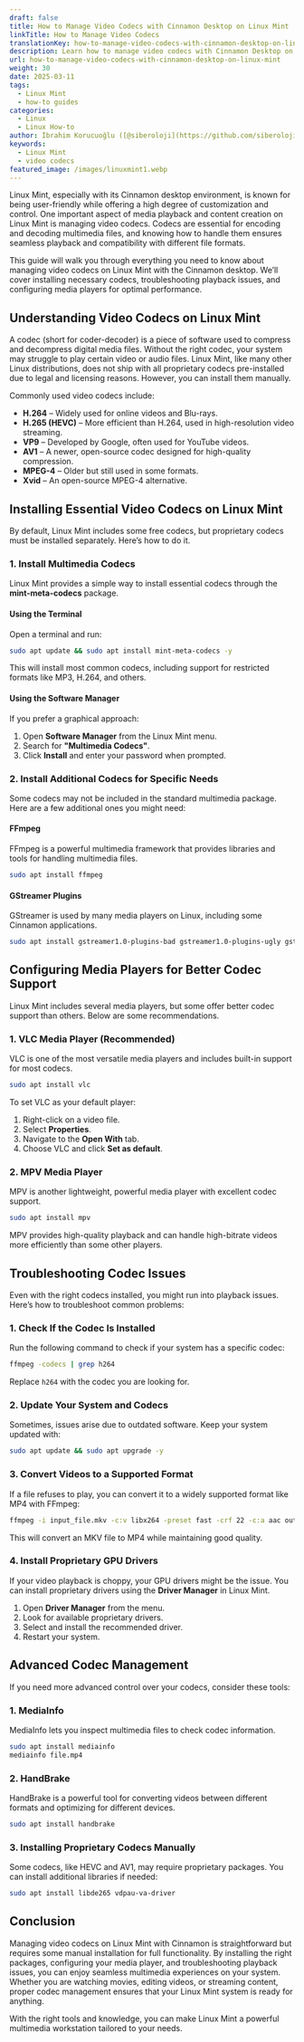 ```yaml
---
draft: false
title: How to Manage Video Codecs with Cinnamon Desktop on Linux Mint
linkTitle: How to Manage Video Codecs
translationKey: how-to-manage-video-codecs-with-cinnamon-desktop-on-linux-mint
description: Learn how to manage video codecs with Cinnamon Desktop on Linux Mint
url: how-to-manage-video-codecs-with-cinnamon-desktop-on-linux-mint
weight: 30
date: 2025-03-11
tags:
  - Linux Mint
  - how-to guides
categories:
  - Linux
  - Linux How-to
author: İbrahim Korucuoğlu ([@siberoloji](https://github.com/siberoloji))
keywords:
  - Linux Mint
  - video codecs
featured_image: /images/linuxmint1.webp
---
```

Linux Mint, especially with its Cinnamon desktop environment, is known for being user-friendly while offering a high degree of customization and control. One important aspect of media playback and content creation on Linux Mint is managing video codecs. Codecs are essential for encoding and decoding multimedia files, and knowing how to handle them ensures seamless playback and compatibility with different file formats.

This guide will walk you through everything you need to know about managing video codecs on Linux Mint with the Cinnamon desktop. We’ll cover installing necessary codecs, troubleshooting playback issues, and configuring media players for optimal performance.

## Understanding Video Codecs on Linux Mint

A codec (short for coder-decoder) is a piece of software used to compress and decompress digital media files. Without the right codec, your system may struggle to play certain video or audio files. Linux Mint, like many other Linux distributions, does not ship with all proprietary codecs pre-installed due to legal and licensing reasons. However, you can install them manually.

Commonly used video codecs include:

- **H.264** – Widely used for online videos and Blu-rays.
- **H.265 (HEVC)** – More efficient than H.264, used in high-resolution video streaming.
- **VP9** – Developed by Google, often used for YouTube videos.
- **AV1** – A newer, open-source codec designed for high-quality compression.
- **MPEG-4** – Older but still used in some formats.
- **Xvid** – An open-source MPEG-4 alternative.

## Installing Essential Video Codecs on Linux Mint

By default, Linux Mint includes some free codecs, but proprietary codecs must be installed separately. Here’s how to do it.

### 1. Install Multimedia Codecs

Linux Mint provides a simple way to install essential codecs through the **mint-meta-codecs** package.

#### Using the Terminal

Open a terminal and run:

```bash
sudo apt update && sudo apt install mint-meta-codecs -y
```

This will install most common codecs, including support for restricted formats like MP3, H.264, and others.

#### Using the Software Manager

If you prefer a graphical approach:

1. Open **Software Manager** from the Linux Mint menu.
2. Search for **"Multimedia Codecs"**.
3. Click **Install** and enter your password when prompted.

### 2. Install Additional Codecs for Specific Needs

Some codecs may not be included in the standard multimedia package. Here are a few additional ones you might need:

#### FFmpeg

FFmpeg is a powerful multimedia framework that provides libraries and tools for handling multimedia files.

```bash
sudo apt install ffmpeg
```

#### GStreamer Plugins

GStreamer is used by many media players on Linux, including some Cinnamon applications.

```bash
sudo apt install gstreamer1.0-plugins-bad gstreamer1.0-plugins-ugly gstreamer1.0-libav
```

## Configuring Media Players for Better Codec Support

Linux Mint includes several media players, but some offer better codec support than others. Below are some recommendations.

### 1. VLC Media Player (Recommended)

VLC is one of the most versatile media players and includes built-in support for most codecs.

```bash
sudo apt install vlc
```

To set VLC as your default player:

1. Right-click on a video file.
2. Select **Properties**.
3. Navigate to the **Open With** tab.
4. Choose VLC and click **Set as default**.

### 2. MPV Media Player

MPV is another lightweight, powerful media player with excellent codec support.

```bash
sudo apt install mpv
```

MPV provides high-quality playback and can handle high-bitrate videos more efficiently than some other players.

## Troubleshooting Codec Issues

Even with the right codecs installed, you might run into playback issues. Here’s how to troubleshoot common problems:

### 1. Check If the Codec Is Installed

Run the following command to check if your system has a specific codec:

```bash
ffmpeg -codecs | grep h264
```

Replace `h264` with the codec you are looking for.

### 2. Update Your System and Codecs

Sometimes, issues arise due to outdated software. Keep your system updated with:

```bash
sudo apt update && sudo apt upgrade -y
```

### 3. Convert Videos to a Supported Format

If a file refuses to play, you can convert it to a widely supported format like MP4 with FFmpeg:

```bash
ffmpeg -i input_file.mkv -c:v libx264 -preset fast -crf 22 -c:a aac output_file.mp4
```

This will convert an MKV file to MP4 while maintaining good quality.

### 4. Install Proprietary GPU Drivers

If your video playback is choppy, your GPU drivers might be the issue. You can install proprietary drivers using the **Driver Manager** in Linux Mint.

1. Open **Driver Manager** from the menu.
2. Look for available proprietary drivers.
3. Select and install the recommended driver.
4. Restart your system.

## Advanced Codec Management

If you need more advanced control over your codecs, consider these tools:

### 1. MediaInfo

MediaInfo lets you inspect multimedia files to check codec information.

```bash
sudo apt install mediainfo
mediainfo file.mp4
```

### 2. HandBrake

HandBrake is a powerful tool for converting videos between different formats and optimizing for different devices.

```bash
sudo apt install handbrake
```

### 3. Installing Proprietary Codecs Manually

Some codecs, like HEVC and AV1, may require proprietary packages. You can install additional libraries if needed:

```bash
sudo apt install libde265 vdpau-va-driver
```

## Conclusion

Managing video codecs on Linux Mint with Cinnamon is straightforward but requires some manual installation for full functionality. By installing the right packages, configuring your media player, and troubleshooting playback issues, you can enjoy seamless multimedia experiences on your system. Whether you are watching movies, editing videos, or streaming content, proper codec management ensures that your Linux Mint system is ready for anything.

With the right tools and knowledge, you can make Linux Mint a powerful multimedia workstation tailored to your needs.
